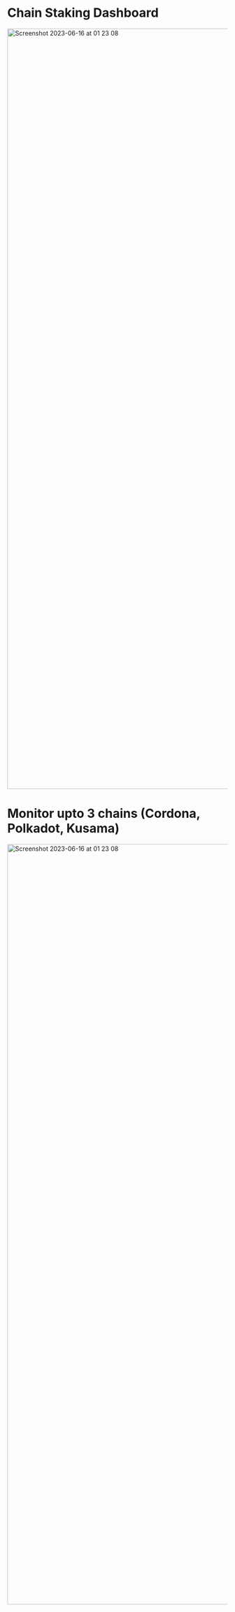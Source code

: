 # Chain Staking Dashboard

<img width="1739" alt="Screenshot 2023-06-16 at 01 23 08" src="https://github.com/AdityaBhate/stake-count-dashboard/assets/98549181/609fe975-7bfe-4eb6-b80e-9fb2c901439d">

# Monitor upto 3 chains (Cordona, Polkadot, Kusama)
<img width="1739" alt="Screenshot 2023-06-16 at 01 23 08" src="https://github.com/AdityaBhate/stake-count-dashboard/assets/98549181/5f078f69-0e26-45f6-8b62-6a511244718c">
